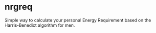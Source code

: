 # nrgreq
Simple way to calculate your personal Energy Requirement based on the Harris-Benedict algorithm for men.
